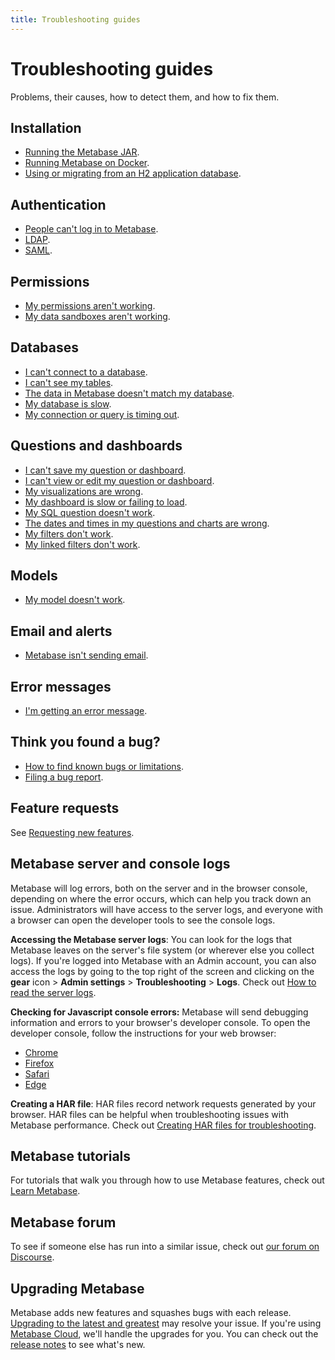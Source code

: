 ```yaml
---
title: Troubleshooting guides
---
```


# Troubleshooting guides

Problems, their causes, how to detect them, and how to fix them.

## Installation

- [Running the Metabase JAR][running].
- [Running Metabase on Docker][docker].
- [Using or migrating from an H2 application database][appdb].

## Authentication

- [People can't log in to Metabase][login].
- [LDAP][ldap].
- [SAML][saml].

## Permissions

- [My permissions aren't working][permissions].
- [My data sandboxes aren't working][sandbox].

## Databases

- [I can't connect to a database][db-connection].
- [I can't see my tables][cant-see-tables].
- [The data in Metabase doesn't match my database][sync-fingerprint-scan].
- [My database is slow][db-performance].
- [My connection or query is timing out][timeout].

## Questions and dashboards

- [I can't save my question or dashboard][proxies].
- [I can't view or edit my question or dashboard][view-edit].
- [My visualizations are wrong][visualization].
- [My dashboard is slow or failing to load][slow-dashboard].
- [My SQL question doesn't work][sql].
- [The dates and times in my questions and charts are wrong][incorrect-times].
- [My filters don't work][filters].
- [My linked filters don't work][linked-filters].

## Models

- [My model doesn't work][models].

## Email and alerts

- [Metabase isn't sending email][not-sending-email].

## Error messages

- [I'm getting an error message][error-message].

## Think you found a bug?

- [How to find known bugs or limitations][known-issues].
- [Filing a bug report][bugs].

## Feature requests

See [Requesting new features][feature-request].

## Metabase server and console logs

Metabase will log errors, both on the server and in the browser console, depending on where the error occurs, which can help you track down an issue. Administrators will have access to the server logs, and everyone with a browser can open the developer tools to see the console logs.

**Accessing the Metabase server logs**: You can look for the logs that Metabase leaves on the server's file system (or wherever else you collect logs). If you're logged into Metabase with an Admin account, you can also access the logs by going to the top right of the screen and clicking on the **gear** icon > **Admin settings** > **Troubleshooting** > **Logs**. Check out [How to read the server logs][server-logs].

**Checking for Javascript console errors:** Metabase will send debugging information and errors to your browser's developer console. To open the developer console, follow the instructions for your web browser:

- [Chrome][chrome]
- [Firefox][firefox]
- [Safari][safari]
- [Edge][edge]

**Creating a HAR file**: HAR files record network requests generated by your browser. HAR files can be helpful when troubleshooting issues with Metabase performance. Check out [Creating HAR files for troubleshooting](./create-har-file.md).

## Metabase tutorials

For tutorials that walk you through how to use Metabase features, check out [Learn Metabase][learn].

## Metabase forum

To see if someone else has run into a similar issue, check out [our forum on Discourse][forum].

## Upgrading Metabase

Metabase adds new features and squashes bugs with each release. [Upgrading to the latest and greatest][upgrade] may resolve your issue. If you're using [Metabase Cloud][cloud], we'll handle the upgrades for you. You can check out the [release notes][releases] to see what's new.

[appdb]: ./loading-from-h2.md
[bugs]: ./bugs.md
[cant-see-tables]: ./cant-see-tables.md
[chrome]: https://developers.google.com/web/tools/chrome-devtools/open#console
[cloud]: https://www.metabase.com/start/
[db-connection]: ./db-connection.md
[db-performance]: ./db-performance.md
[docker]: ./docker.md
[edge]: https://docs.microsoft.com/en-us/microsoft-edge/devtools-guide-chromium
[error-message]: error-message.md
[feature-request]: requesting-new-features.md
[filters]: ./filters.md
[firefox]: https://developer.mozilla.org/en-US/docs/Tools/Web_Console/Opening_the_Web_Console
[forum]: https://discourse.metabase.com/
[incorrect-times]: ./timezones.md
[known-issues]: ./known-issues.md
[ldap]: ./ldap.md
[learn]: https://www.metabase.com/learn
[linked-filters]: ./linked-filters.md
[login]: ./cant-log-in.md
[models]: ./models.md
[not-sending-email]: ./cant-send-email.md
[permissions]: ./permissions.md
[proxies]: ./proxies.md
[releases]: https://github.com/metabase/metabase/releases
[running]: ./running.md
[safari]: https://support.apple.com/guide/safari-developer/develop-menu-dev39df999c1/mac
[server-logs]: ./server-logs.md
[saml]: ./saml.md
[sandbox]: ./sandboxing.md
[slow-dashboard]: ./my-dashboard-is-slow.md
[sql]: ./sql.md
[sync-fingerprint-scan]: ./sync-fingerprint-scan.md
[timeout]: ./timeout.md
[upgrade]: ../installation-and-operation/upgrading-metabase.md
[view-edit]: ./cant-view-or-edit.md
[visualization]: ./visualization.md
